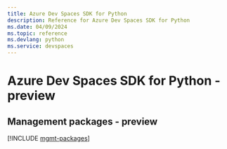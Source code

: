 ```yaml
---
title: Azure Dev Spaces SDK for Python
description: Reference for Azure Dev Spaces SDK for Python
ms.date: 04/09/2024
ms.topic: reference
ms.devlang: python
ms.service: devspaces
---
```

# Azure Dev Spaces SDK for Python - preview

## Management packages - preview
[!INCLUDE [mgmt-packages](dev-spaces-mgmt-index.md)]